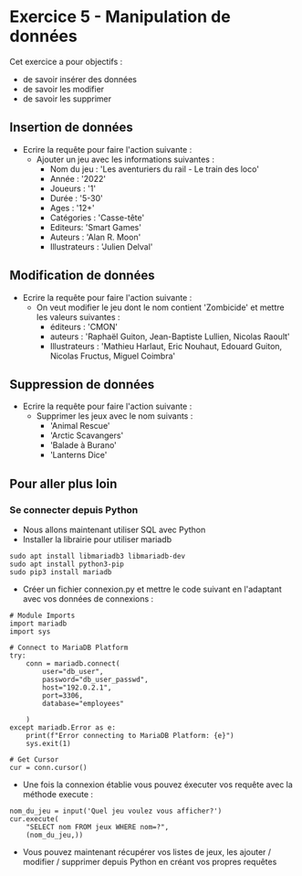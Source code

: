 # Exercice 5 - Manipulation de données

Cet exercice a pour objectifs :
* de savoir insérer des données
* de savoir les modifier
* de savoir les supprimer

## Insertion de données

* Ecrire la requête pour faire l'action suivante :
    * Ajouter un jeu avec les informations suivantes :
        * Nom du jeu : 'Les aventuriers du rail - Le train des loco'
        * Année : '2022'
        * Joueurs : '1'
        * Durée : '5-30'
        * Ages : '12+'
        * Catégories : 'Casse-tête'
        * Editeurs: 'Smart Games'
        * Auteurs : 'Alan R. Moon'
        * Illustrateurs : 'Julien Delval'

## Modification de données

* Ecrire la requête pour faire l'action suivante :
    * On veut modifier le jeu dont le nom contient 'Zombicide' et mettre les valeurs suivantes :
        * éditeurs : 'CMON'
        * auteurs : 'Raphaël Guiton, Jean-Baptiste Lullien, Nicolas Raoult'
        * Illustrateurs : 'Mathieu Harlaut, Eric Nouhaut, Edouard Guiton, Nicolas Fructus, Miguel Coimbra'

## Suppression de données
* Ecrire la requête pour faire l'action suivante :
    * Supprimer les jeux avec le nom suivants :
        * 'Animal Rescue'
        * 'Arctic Scavangers'
        * 'Balade à Burano'
        * 'Lanterns Dice'

## Pour aller plus loin

### Se connecter depuis Python

* Nous allons maintenant utiliser SQL avec Python
* Installer la librairie pour utiliser mariadb
```
sudo apt install libmariadb3 libmariadb-dev
sudo apt install python3-pip
sudo pip3 install mariadb
```
* Créer un fichier connexion.py et mettre le code suivant en l'adaptant avec vos données de connexions : 
```
# Module Imports
import mariadb
import sys

# Connect to MariaDB Platform
try:
    conn = mariadb.connect(
        user="db_user",
        password="db_user_passwd",
        host="192.0.2.1",
        port=3306,
        database="employees"

    )
except mariadb.Error as e:
    print(f"Error connecting to MariaDB Platform: {e}")
    sys.exit(1)

# Get Cursor
cur = conn.cursor()
```
* Une fois la connexion établie vous pouvez éxecuter vos requête avec la méthode execute :
```
nom_du_jeu = input('Quel jeu voulez vous afficher?')
cur.execute(
    "SELECT nom FROM jeux WHERE nom=?", 
    (nom_du_jeu,))
```
* Vous pouvez maintenant récupérer vos listes de jeux, les ajouter / modifier / supprimer depuis Python en créant vos propres requêtes